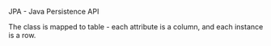 JPA - Java Persistence API

The class is mapped to table - each attribute is a column, and each instance is a row.
